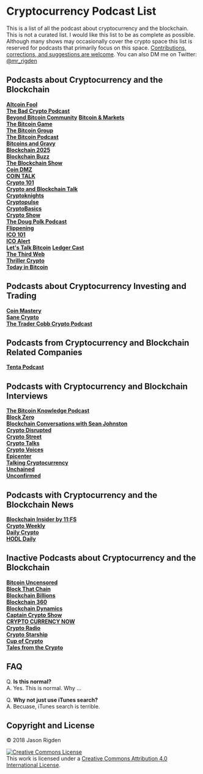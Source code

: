 # Cryptocurrency Podcast List
This is a list of all the podcast about cryptocurrency and the blockchain. This is not a curated list. I would like this list to be as complete as possible. Although many shows may occasionally cover the crypto space this list is reserved for podcasts that primarily focus on this space. [Contributions, corrections, and suggestions are welcome](https://github.com/jrigden/Cryptocurrency-Podcast-List/issues/new). You can also DM me on Twitter: [@mr_rigden](https://twitter.com/mr_rigden)

## Podcasts about Cryptocurrency and the Blockchain 

**[Altcoin Fool](http://www.altcoinfool.com/)**  
**[The Bad Crypto Podcast](https://badcryptopodcast.com/)**  
**[Beyond Bitcoin Community](https://itunes.apple.com/us/podcast/beyond-bitcoin-community/id1005806033?mt=2&ign-mpt=uo%3D4)** 
**[Bitcoin & Markets](https://itunes.apple.com/us/podcast/bitcoin-markets-with-ansel-lindner/id1117715109?mt=2&ign-mpt=uo%3D4)**  
**[The Bitcoin Game](https://itunes.apple.com/us/podcast/the-bitcoin-game/id934243681?mt=2&ign-mpt=uo%3D4)**  
**[The Bitcoin Group](https://worldcryptonetwork.com/shows/the-bitcoin-group)**  
**[The Bitcoin Podcast](https://thebitcoinpodcast.com/)**  
**[Bitcoins and Gravy](http://bitcoinsandgravy.com/)**  
**[Blockchain 2025](https://podcast.bitcoin.com/s9-Blockchain-2025)**  
**[Blockchain Buzz](https://www.theblockchain-buzz.com/)**  
**[The Blockchain Show](https://www.theblockchainshow.com/)**  
**[Coin DMZ](https://kenradio.podbean.com/)**  
**[COIN TALK](https://itunes.apple.com/us/podcast/coin-talk/id1332061471?mt=2)**  
**[Crypto 101](https://crypto101podcast.com/)**  
**[Crypto and Blockchain Talk](http://cryptoandblockchaintalk.com/)**  
**[Cryptoknights](https://cryptoknights.io/)**  
**[Cryptopulse](https://www.cryptopulse.co.uk/)**  
**[CryptoBasics](https://www.cryptobasicpodcast.com/)**  
**[Crypto Show](https://thecryptoshow.com/)**  
**[The Doug Polk Podcast](https://dougpolk.podbean.com/)**  
**[Flippening](https://itunes.apple.com/us/podcast/flippening-for-cryptocurrency-investors-bitcoin-ethereum/id1323372565?mt=2)**  
**[ICO 101](http://ico101podcast.com/)**  
**[ICO Alert](https://itunes.apple.com/us/podcast/ico-alert-podcast-cryptocurrency-blockchain-ico-interviews/id1247296251?mt=2&l=en&ign-mpt=uo%3D4)**  
**[Let's Talk Bitcoin](https://itunes.apple.com/us/podcast/the-lets-talk-bitcoin-network/id640581455?mt=2&ign-mpt=uo%3D4)** **[Ledger Cast](https://itunes.apple.com/us/podcast/ledger-cast-cryptocurrency-trading-blockchain-ecosystem/id1322087447)**  
**[The Third Web](https://itunes.apple.com/us/podcast/the-third-web/id899090462?mt=2)**  
**[Thriller Crypto](https://www.thrillerpodcast.club/)**  
**[Today in Bitcoin](https://itunes.apple.com/us/podcast/the-third-web/id899090462?mt=2)**  


## Podcasts about Cryptocurrency Investing and Trading 

**[Coin Mastery](https://itunes.apple.com/us/podcast/coin-mastery-building-your-cryptocurrency-empire/id1251624136?mt=2)**  
**[Sane Crypto](https://sanecrypto.com/podcast/)**  
**[The Trader Cobb Crypto Podcast](https://worldcryptonetwork.com/shows/today-in-bitcoin)**  


## Podcasts from Cryptocurrency and Blockchain Related Companies 

**[Tenta Podcast](https://anchor.fm/tenta)**

## Podcasts with Cryptocurrency and Blockchain Interviews 

**[The Bitcoin Knowledge Podcast](https://itunes.apple.com/us/podcast/the-bitcoin-knowledge-podcast/id301670981?mt=2)**  
**[Block Zero](http://www.blockzero.show/)**  
**[Blockchain Conversations with Sean Johnston](https://itunes.apple.com/us/podcast/blockchain-conversations-with-sean-johnston/id1437328236?mt=2)**  
**[Crypto Disrupted](https://cryptodisrupted.podbean.com/)**  
**[Crypto Street](https://cryptostreetpod.podbean.com/)**  
**[Crypto Talks](https://anialexander.com/crytotalks/)**  
**[Crypto Voices](https://cryptovoices.com/)**  
**[Epicenter](https://epicenter.tv/)**  
**[Talking Cryptocurrency](https://jasonrigden.com/categories/talking-cryptocurrency/)**  
**[Unchained](http://unchainedpodcast.co/)**  
**[Unconfirmed](https://unconfirmed.libsyn.com/)**  


## Podcasts with Cryptocurrency and the Blockchain News 

**[Blockchain Insider by 11:FS](https://bi.11fs.com/)**  
**[Crypto Weekly](https://itunes.apple.com/us/podcast/crypto-weekly-cryptocurrency-bitcoin-ethereum-altcoin/id1351749137?mt=2&ign-mpt=uo%3D4)**  
**[Daily Crypto](https://itunes.apple.com/us/podcast/daily-crypto-bitcoin-blockchain-ethereum-altcoin-digital/id1281929760?mt=2)**  
**[HODL Daily](https://itunes.apple.com/us/podcast/hodl-daily-bitcoin-blockchain-cryptocurrency-ethereum/id1309178056?mt=2)**  




## Inactive Podcasts about Cryptocurrency and the Blockchain 

**[Bitcoin Uncensored](https://itunes.apple.com/us/podcast/bitcoin-uncensored/id1046414365?mt=2)**  
**[Block That Chain](http://blockthatchain.blubrry.net/)**  
**[Blockchain Billions](https://blockchainbillionspodcast.com/)**  
**[Blockchain 360](http://www.blockchain-360.com/)**  
**[Blockchain Dynamics](https://itunes.apple.com/us/podcast/blockchain-dynamics/id1112723247?mt=2)**  
**[Captain Crypto Show](https://itunes.apple.com/us/podcast/captain-crypto-show/id1270895089?mt=2)**  
**[CRYPTO CURRENCY NOW](https://anchor.fm/crypto-currency-now)**  
**[Crypto Radio](http://cryptoradio.io/)**  
**[Crypto Starship](https://www.cryptostarship.ai/)**  
**[Cup of Crypto](http://www.cupofcrypto.com/)**  
**[Tales from the Crypto](http://shoutengine.com/TalesFromTheCrypto/)**  


## FAQ
Q. **Is this normal?**  
A. Yes. This is normal. Why ...

Q. **Why not just use iTunes search?**  
A. Becuase, iTunes search is terrible.

## Copyright and License
© 2018 Jason Rigden

<a rel="license" href="http://creativecommons.org/licenses/by/4.0/"><img alt="Creative Commons License" style="border-width:0" src="https://i.creativecommons.org/l/by/4.0/88x31.png" /></a><br />This work is licensed under a <a rel="license" href="http://creativecommons.org/licenses/by/4.0/">Creative Commons Attribution 4.0 International License</a>.

